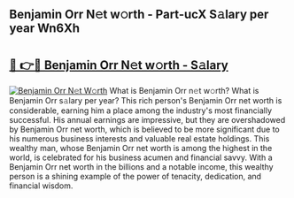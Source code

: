 ## Benjamin Orr N𝚎t w𝚘rth - Part-ucX S𝚊lary per year Wn6Xh

# <h2><a href="http://gc1n7c.nevu.top/?p=Benjamin+Orr">🔗 👉🔴 Benjamin Orr N𝚎t w𝚘rth - S𝚊lary</a></h2>

[![Benjamin Orr N𝚎t W𝚘rth](https://i.imgur.com/Oavwk0R.jpeg)](http://gc1n7c.nevu.top/?p=Benjamin+Orr)
What is Benjamin Orr n𝚎t w𝚘rth? What is Benjamin Orr s𝚊lary per year?
This rich person's Benjamin Orr net worth is considerable, earning him a place among the industry's most financially successful. His annual earnings are impressive, but they are overshadowed by Benjamin Orr net worth, which is believed to be more significant due to his numerous business interests and valuable real estate holdings. This wealthy man, whose Benjamin Orr net worth is among the highest in the world, is celebrated for his business acumen and financial savvy. With a Benjamin Orr net worth in the billions and a notable income, this wealthy person is a shining example of the power of tenacity, dedication, and financial wisdom.
